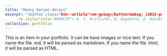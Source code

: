 ```yaml
---
title: "Heavy baryon decays"
excerpt: "<button class="btn--article">on-going</button>&nbsp; (2015-present) <br>
      <b style="color:#900C3F"> A. J. Arifi</b>, H. Nagahiro, A. Hosaka, K. Tanida, D. Suenaga <br><img src='/images/500x300.png'>"
collection: portfolio
---
```


This is an item in your portfolio. It can be have images or nice text. If you name the file .md, it will be parsed as markdown. If you name the file .html, it will be parsed as HTML. 


